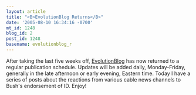 ```yaml
---
layout: article
title: "<B>EvolutionBlog Returns</B>"
date: '2005-08-10 16:34:16 -0700'
mt_id: 1248
blog_id: 2
post_id: 1248
basename: evolutionblog_r
---
```

<p>After taking the last five weeks off, <a href=http://evolutionblog.blogspot.com>EvolutionBlog</a> has now returned to a regular publication schedule.  Updates will be added daily, Monday-Friday, generally in the late afternoon or early evening, Eastern time.  Today I have a series of posts about the reactions from various cable news channels to Bush's endorsement of ID.  Enjoy!</p>
